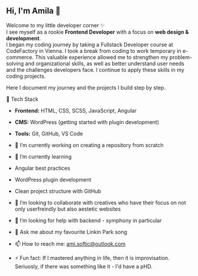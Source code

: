 ## Hi, I'm Amila 👋




Welcome to my little developer corner ✨  
I see myself as a rookie **Frontend Developer** with a focus on **web design & development**.  
I began my coding journey by taking a Fullstack Developer course at CodeFactory in Vienna. I took a break from coding to work temporary in e-commerce. This valuable experience allowed me to strengthen my problem-solving and organizational skills, as well as better understand user needs and the challenges developers face. I continue to apply these skills in my coding projects.

Here I document my journey and the projects I build step by step.

 🔧 Tech Stack
- **Frontend:** HTML, CSS, SCSS, JavaScript, Angular  
- **CMS:** WordPress (getting started with plugin development)  
- **Tools:** Git, GitHub, VS Code  

- 🔭 I’m currently working on creating a repository from scratch


- 🌱 I’m currently learning 
- Angular best practices  
- WordPress plugin development  
- Clean project structure with GitHub  

- 👯 I’m looking to collaborate with creatives who have their focus on not only userfreindly but also aestetic websites
- 🤔 I’m looking for help with backend - symphony in particular
- 💬 Ask me about my favourite Linkin Park song
- 📫 How to reach me: ami.softic@outlook.com
- ⚡ Fun fact: If I mastered anything in life, then it is improvisation. Seriuosly, if there was something like it - I'd have a pHD. 

